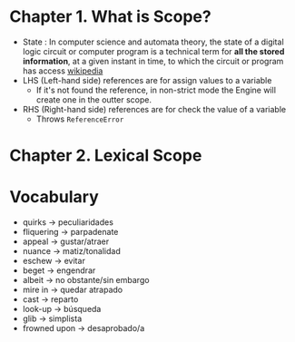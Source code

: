 # Chapter 1. What is Scope?

* State : In computer science and automata theory, the state of a digital logic
circuit or computer program is a technical term for **all the stored
information**, at a given instant in time, to which the circuit or program has access 
[wikipedia](https://en.wikipedia.org/wiki/State_(computer_science))
* LHS (Left-hand side) references are for assign values to a variable
    - If it's not found the reference, in non-strict mode the Engine will create
one in the outter scope.
* RHS (Right-hand side) references are for check the value of a variable
    - Throws `ReferenceError`

# Chapter 2. Lexical Scope



# Vocabulary
* quirks -> peculiaridades
* fliquering -> parpadenate
* appeal -> gustar/atraer
* nuance -> matiz/tonalidad
* eschew -> evitar
* beget -> engendrar
* albeit -> no obstante/sin embargo
* mire in -> quedar atrapado
* cast -> reparto
* look-up -> búsqueda
* glib -> simplista
* frowned upon -> desaprobado/a
